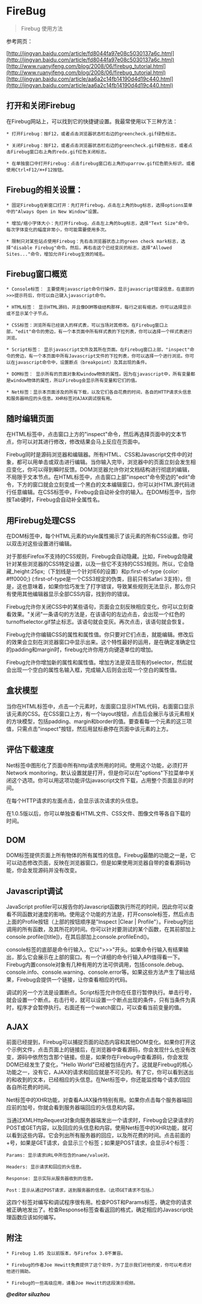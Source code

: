 # FireBug 
> Firebug 使用方法

参考网页：

[http://jingyan.baidu.com/article/fd8044fa97e08c5030137a6c.html](http://jingyan.baidu.com/article/fd8044fa97e08c5030137a6c.html)
[http://www.ruanyifeng.com/blog/2008/06/firebug_tutorial.html](http://www.ruanyifeng.com/blog/2008/06/firebug_tutorial.html)
[http://jingyan.baidu.com/article/aa6a2c14fb14190d4d19c440.html](http://jingyan.baidu.com/article/aa6a2c14fb14190d4d19c440.html)

## 打开和关闭Firebug

在Firebug网站上，可以找到它的快捷键设置。我最常使用以下三种方法：

    * 打开Firebug：按F12，或者点击浏览器状态栏右边的greencheck.gif绿色标志。

    * 关闭Firebug：按F12，或者点击浏览器状态栏右边的greencheck.gif绿色标志，或者点击Firebug窗口右上角的redx.gif红色关闭标志。

    * 在单独窗口中打开Firebug：点击firebug窗口右上角的uparrow.gif红色箭头标识，或者使用Ctrl+F12/⌘+F12按钮。


## Firebug的相关设置： 




    * 固定Firebug在新窗口打开：先打开firebug，点击左上角的bug标志，选择options菜单中的"Always Open in New Window"设置。

    * 增加/缩小字体大小：先打开firebug，点击左上角的bug标志，选择"Text Size"命令。每次字体变化的幅度非常小，你可能需要使用多次。

    * 限制只对某些站点使用Firebug：先右击浏览器状态上的green check mark标志，选择"disable Firebug"命令。然后，再右击这个已经变灰的标志，选择"Allowed Sites..."命令，增加允许Firebug生效的域名。

## Firebug窗口概览

    * Console标签： 主要使用javascript命令行操作，显示javascript错误信息，在底部的>>>提示符后，你可以自己键入javascript命令。

    * HTML标签： 显示HTML源码，并且像DOM等级结构那样，每行之前有缩进。你可以选择显示或不显示某个子节点。

    * CSS标签：浏览所有已经装入的样式表，可以当场对其修改。在Firebug窗口上部，"edit"命令的旁边，有一个本页面中所有样式表的下拉列表，你可以选择一个样式表进行浏览。

    * Script标签： 显示javascript文件及其所在页面。在Firebug窗口上部，"inspect"命令的旁边，有一个本页面中所有Javascript文件的下拉列表，你可以选择一个进行浏览。你可以在javascript命令中，设置断点（breakpoint）及其出现的条件。

    * DOM标签： 显示所有的页面对象和window物体的属性。因为在javascript中，所有变量都是window物体的属性，所以Firebug会显示所有变量和它们的值。

    * Net标签：显示本页面涉及的所有下载，以及它们各自花费的时间，各自的HTTP请求头信息和服务器响应的头信息。XHR标签对AJAX调试很有用。

## 随时编辑页面

在HTML标签中，点击窗口上方的"inspect"命令，然后再选择页面中的文本节点，你可以对其进行修改，修改结果会马上反应在页面中。

Firebug同时是源码浏览器和编辑器。所有HTML、CSS和Javascript文件中的对象，都可以用单击或双击进行编辑。当你输入完毕，浏览器中的页面立刻会发生相应变化，你可以得到瞬时反馈。DOM浏览器允许你对文档结构进行彻底的编辑，不局限于文本节点。在HTML标签中，点击窗口上部"inspect"命令旁边的"edit"命令，下方的窗口就会立刻变成一个黑白的文本编辑窗口，你可以对HTML源代码进行任意编辑。在CSS标签中，Firebug会自动补全你的输入。在DOM标签中，当你按Tab键时，Firebug会自动补全属性名。

## 用Firebug处理CSS

在DOM标签中，每个HTML元素的style属性揭示了该元素的所有CSS设置。你可以双击对这些设置进行编辑。

对于那些Firefox不支持的CSS规则，Firebug会自动隐藏。比如，Firebug会隐藏针对某些浏览器的CSS特定设置，以及一些它不支持的CSS3规则。所以，它会隐藏_height:25px;（下划线是一个针对IE6的设置）和p:first-of-type {color: #ff0000;} (:first-of-type是一个CSS3规定的伪类，目前只有Safari 3支持）。但是，这也意味着，如果你恰巧发生了打字错误，导致某些规则无法显示，那么你只有使用其他编辑器显示全部CSS内容，找到你的错误。

Firebug允许你关闭CSS中的某些语句，页面会立刻反映相应变化，你可以立刻查看效果。"关闭"一条语句的方法是，在该语句的左边点击，会出现一个红色的turnoffselector.gif禁止标志。该语句就会变灰。再次点击，该语句就会恢复。

Firebug允许你编辑CSS的属性和属性值。你只要对它们点击，就能编辑。修改后的效果会立刻在浏览器窗口中显示出来。这个特性最好的运用，是在确定准确定位的padding和margin时，firebug允许你用方向键逐单位的增加。

Firebug允许你增加新的属性和属性值。增加方法是双击现有的selector，然后就会出现一个空白的属性名输入框，完成输入后则会出现一个空白的属性值。

## 盒状模型

当你在HTML标签中，点击一个元素时，左面窗口显示HTML代码，右面窗口显示该元素的CSS。在CSS窗口上方，有一个layout按钮，点击后会展示与该元素相关的方块模型，包括padding、margin和border的值。要查看每一个元素的这三项值，只需点击"inspect"按钮，然后用鼠标悬停在页面中该元素的上方。

## 评估下载速度

Net标签中图形化了页面中所有http请求所用的时间。使用这个功能，必须打开Network monitoring，默认设置就是打开，但是你可以在"options"下拉菜单中关闭这个选项。你可以用这项功能评估javascript文件下载，占用整个页面显示的时间。

在每个HTTP请求的左面点击，会显示该次请求的头信息。

在1.0.5版以后，你可以单独查看HTML文件、CSS文件、图像文件等各自下载的时间。

## DOM

DOM标签提供页面上所有物体的所有属性的信息。Firebug最酷的功能之一是，它可以动态修改页面，反映在浏览器窗口，但是如果使用浏览器自带的查看源码功能，你会发现源码并没有改变。

## Javascript调试

JavaScript profiler可以报告你的Javascript函数执行所花的时间，因此你可以查看不同函数对速度的影响。使用这个功能的方法是，打开console标签，然后点击上面的Profile按钮（上部的按钮顺序是"Inspect |Clear | Profile"）。Firebug列出调用的所有函数，及其所花的时间。你可以针对要测试的某个函数，在其前部加上console.profile([title])，在其后部加上console.profileEnd()。

console标签的底部是命令行输入，它以">>>"开头。如果命令行输入有结果输出，那么它会展示在上部的窗口。有一个详细的命令行输入API值得看一下。Firebug内置console对象有几种有用的方法可供调用，包括console.debug、console.info、console.warning、console.error等。如果这些方法产生了输出结果，Firebug会提供一个链接，让你查看相应的代码。

调试的另一个方法是设置断点。Script标签允许你在任意行暂停执行。单击行号，就会设置一个断点。右击行号，就可以设置一个断点出现的条件，只有当条件为真时，程序才会暂停执行。右面还有一个watch窗口，可以查看当前变量的值。

## AJAX

前面已经提到，Firebug可以捕捉页面的动态内容和其他DOM变化。如果你打开这个示例文件，点击页面上的链接后，在浏览器中查看源码，你会发现什么也没有改变，源码中依然包含那个链接。但是，如果你在Firebug中查看源码，你会发现DOM已经发生了变化，"Hello World"已经被包括在内了。这就是Firebug的核心功能之一，没有它，AJAX的请求和回应就是不可见的。有了它，你可以看到送出的和收到的文本，已经相应的头信息。在Net标签中，你还能监控每个请求/回应各自所花费的时间。

Net标签中的XHR功能，对查看AJAX操作特别有用。如果你点击每个服务器端回应前的加号，你就会看到服务器端回应的头信息和内容。

当通过XMLHttpRequest对象向服务器端发出一个请求时，Firebug会记录请求的POST或GET内容，以及回应的头信息和内容。使用Net标签中的XHR功能，就可以看到这些内容。它会列出所有服务器的回应，以及所花费的时间。点击前面的+号，如果是GET请求，会显示三个标签；如果是POST请求，会显示4个标签：

    Params: 显示请求URL中所包含的name/value对。

    Headers: 显示请求和回应的头信息。

    Response: 显示实际从服务器收到的信息。

    Post：显示从通过POST请求，送到服务器的信息。（此项GET请求不包括。）

这四个标签对编写和调试程序很有用。检查POST和Params标签，确定你的请求被正确地发出了。检查Response标签查看返回的格式，确定相应的Javascript处理函数应该如何编写。

## 附注

    * Firebug 1.05 及以前版本，与Firefox 3.0不兼容。

    * Firebug的作者Joe Hewitt免费提供了这个软件，为了显示我们对他的爱，你可以考虑对他进行捐助。

    * Firebug的一些高级应用，请看Joe Hewitt的这段演示视频。


***@editor siluzhou***